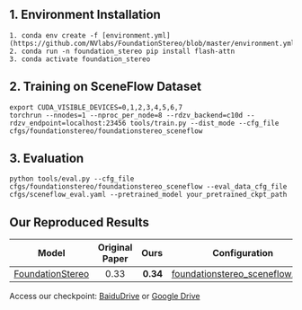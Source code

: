 ## 1. Environment Installation

```
1. conda env create -f [environment.yml](https://github.com/NVlabs/FoundationStereo/blob/master/environment.yml)
2. conda run -n foundation_stereo pip install flash-attn
3. conda activate foundation_stereo
```

## 2. Training on SceneFlow Dataset

```
export CUDA_VISIBLE_DEVICES=0,1,2,3,4,5,6,7
torchrun --nnodes=1 --nproc_per_node=8 --rdzv_backend=c10d --rdzv_endpoint=localhost:23456 tools/train.py --dist_mode --cfg_file cfgs/foundationstereo/foundationstereo_sceneflow
```

## 3. Evaluation

```
python tools/eval.py --cfg_file cfgs/foundationstereo/foundationstereo_sceneflow --eval_data_cfg_file cfgs/sceneflow_eval.yaml --pretrained_model your_pretrained_ckpt_path
```

## Our Reproduced Results 

|                         Model                          |         Original Paper |    Ours|     Configuration | 
|:------------------------------------:|:---------------------:|------------------------:|:------------:|
| [FoundationStereo](https://arxiv.org/abs/2501.09898) |     0.33| **0.34**|        [foundationstereo_sceneflow.yaml](../cfgs/foundationstereo/foundationstereo_sceneflow.yaml)    | 

Access our checkpoint: [BaiduDrive](https://pan.baidu.com/s/1vA6xp9UMGJ3_tUahBrzIcw?pwd=mx7v) or [Google Drive](https://drive.google.com/drive/folders/1f1NrVMHUQqgqBA7Q5Q-pyZB65GNGBkHG?usp=drive_link)
